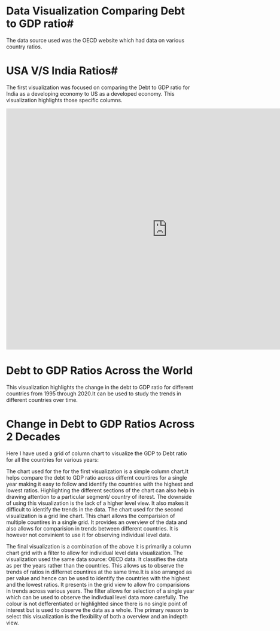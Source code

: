 # Data Visualization Comparing Debt to GDP ratio#

 The data source used was the OECD website which had data on various country ratios.
 # USA V/S India Ratios#
 The first visualization was focused on comparing the Debt to GDP ratio for India as a developing economy to US as a developed economy. This visualization highlights those specific columns.

<iframe src="https://data.oecd.org/chart/6BlW" width="860" height="645" style="border: 0" mozallowfullscreen="true" webkitallowfullscreen="true" allowfullscreen="true"><a href="https://data.oecd.org/chart/6BlW" target="_blank">OECD Chart: General government debt, Total, % of GDP, Annual, 2017</a></iframe>

# Debt to GDP Ratios Across the World #

This visualization highlights the change in the debt to GDP ratio for different countries from 1995 through 2020.It can be used to study the trends in different countries over time.
<div class="flourish-embed flourish-chart" data-src="visualisation/8566631"><script src="https://public.flourish.studio/resources/embed.js"></script></div>

# Change in Debt to GDP Ratios Across 2 Decades #

Here I have used a grid of column chart to visualize the GDP to Debt ratio for all the countries for various years:

<div class="flourish-embed flourish-chart" data-src="visualisation/8567853"><script src="https://public.flourish.studio/resources/embed.js"></script></div>

The chart used for the for the first visualization is a simple column chart.It helps compare the debt to GDP ratio across differnt countires for a single year making it easy to follow and identify the countries with the highest and lowest ratios. Highlighting the different sections of the chart can also help in drawing attention to a particular segment/ country of iterest. The downside of using this visualization is the lack of a higher level view. It also makes it difficult to identify the trends in the data.
The chart used for the second visualization is a grid line chart. This chart allows the comparision of multiple countires in a single grid. It provides an overview of the data and also allows for comparision in trends between different countries. It is however not convinient to use it for observing individual level data.

The final visualization is a combination of the above it is primarily a column chart grid with a filter to allow for individual level data visualization. The visualization used the same data source: OECD data. It classifies the data as per the years rather than the countries. This allows us to observe the trends of ratios in differnet countires at the same time.It is also arranged as per value and hence can be used to identify the countries with the highest and the lowest ratios. It presents in the grid view to allow fro comparisions in trends across various years. The filter allows for selection of a single year which can be used to observe the indivdual level data more carefully. The colour is not defferentiated or highlighted since there is no single point of interest but is used to observe the data as a whole. The primary reason to select this visualization is the flexibility of both a overview and an indepth view.
